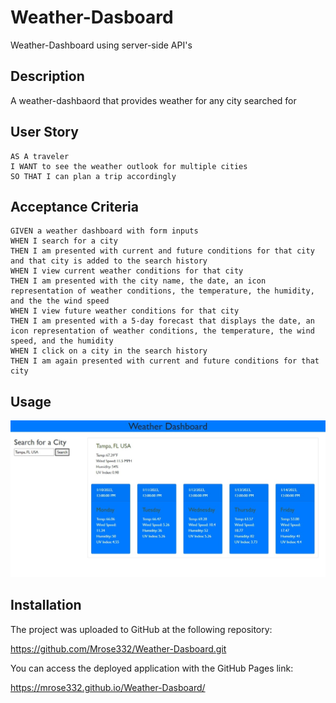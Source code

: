 # Weather-Dasboard
Weather-Dashboard using server-side API's 

## Description
A weather-dashbaord that provides weather for any city searched for

## User Story

```
AS A traveler
I WANT to see the weather outlook for multiple cities
SO THAT I can plan a trip accordingly
```
## Acceptance Criteria

```
GIVEN a weather dashboard with form inputs
WHEN I search for a city
THEN I am presented with current and future conditions for that city and that city is added to the search history
WHEN I view current weather conditions for that city
THEN I am presented with the city name, the date, an icon representation of weather conditions, the temperature, the humidity, and the the wind speed
WHEN I view future weather conditions for that city
THEN I am presented with a 5-day forecast that displays the date, an icon representation of weather conditions, the temperature, the wind speed, and the humidity
WHEN I click on a city in the search history
THEN I am again presented with current and future conditions for that city
```

## Usage

<img src="assets/images/weatherpic.jpeg">

## Installation

The project was uploaded to GitHub at the following repository:  

https://github.com/Mrose332/Weather-Dasboard.git


You can access the deployed application with the GitHub Pages link: 

 https://mrose332.github.io/Weather-Dasboard/
 

